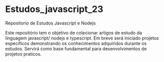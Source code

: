 # Estudos_javascript_23
Repositorio de Estudos Javascript e Nodejs

Este repositório tem o objetivo de colecionar artigos de estudo da linguagem javascript/ nodejs e typescript.
Em breve será iniciado projetos especificos demonstrando os conhecimentos adquiridos durante os estudos.
Servirá como base fundamental para desenvolvimentos de projetos praticos.

